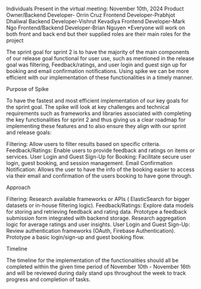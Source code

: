 Individuals Present in the virtual meeting: November 10th, 2024
Product Owner/Backend Developer- Orrin Cruz
Frontend Developer-Prabhjot Dhaliwal
Backend Developer-Vishrut Kevadiya
Frontend Developer-Mark Ngo
Frontend/Backend Developer-Brian Nguyen
*Everyone will work on both front and back end but their supplied roles are their main roles for the project

The sprint goal for sprint 2 is to have the majority of the main components of our release goal functional for user use, such as mentioned in the release goal was filtering, Feedback/ratings, and user login and guest sign up for booking and email confirmation notifications. Using spike we can be more efficient with our implementation of these functionalities in a timely manner. 

Purpose of Spike

To have the fastest and most efficient implementation of our key goals for the sprint goal.
The spike will look at key challenges and technical requirements such as frameworks and libraries associated with completing the key functionalities for sprint 2 and thus giving us a clear roadmap for implementing these features and to also ensure they align with our sprint and release goals:

Filtering: Allow users to filter results based on specific criteria.
Feedback/Ratings: Enable users to provide feedback and ratings on items or services.
User Login and Guest Sign-Up for Booking: Facilitate secure user login, guest booking, and session management.
Email Confirmation Notification: Allows the user to have the info of the booking easier to access via their email and confirmation of the users booking to have gone through.

Approach

Filtering: Research available frameworks or APIs ( ElasticSearch for bigger datasets or in-house filtering logic).
Feedback/Ratings: Explore data models for storing and retrieving feedback and rating data. Prototype a feedback submission form integrated with backend storage. Research aggregation logic for average ratings and user insights.
User Login and Guest Sign-Up: Review authentication frameworks (OAuth, Firebase Authentication). Prototype a basic login/sign-up and guest booking flow.



Timeline

The timeline for the implementation of the functionalities should all be completed within the given time period of November 10th - November 16th and will be reviewed during daily stand ups throughout the week to track progress and completion of tasks.
